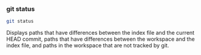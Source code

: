 ###  git status

```bash
git status
```

Displays paths that have differences between the index file and the current HEAD commit, paths that have differences between the workspace and the index file, and paths in the workspace that are not tracked by git.
